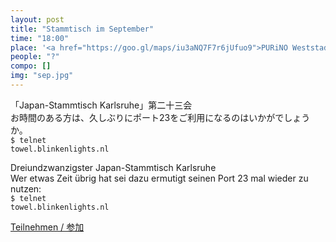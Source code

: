 ```yaml
---
layout: post
title: "Stammtisch im September"
time: "18:00"
place: '<a href="https://goo.gl/maps/iu3aNQ7F7r6jUfuo9">PURiNO Weststadt</a>'
people: "?"
compo: []
img: "sep.jpg"
---
```



「Japan-Stammtisch Karlsruhe」第二十三会  
お時間のある方は、久しぶりにポート23をご利用になるのはいかがでしょうか。  
<code style="font-family: monospace;">$ telnet towel.blinkenlights.nl</code>

Dreiundzwanzigster Japan-Stammtisch Karlsruhe  
Wer etwas Zeit übrig hat sei dazu ermutigt seinen Port 23 mal wieder zu nutzen:  
<code style="font-family: monospace;">$ telnet towel.blinkenlights.nl</code>

[Teilnehmen / 参加](https://nuudel.digitalcourage.de/qPYZzPBAUjYSg2wX)
